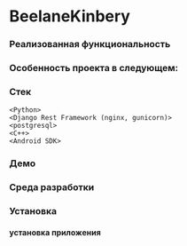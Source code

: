 # BeelaneKinbery

### Реализованная функциональность

 ### Особенность проекта в следующем:

 ### Стек
    <Python>
    <Django Rest Framework (nginx, gunicorn)>
    <postgresql> 
    <C++>
    <Android SDK>

### Демо

### Среда разработки

### Установка

#### установка приложения 


